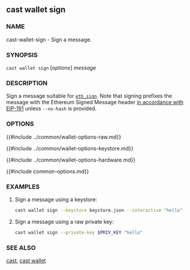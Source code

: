 ## cast wallet sign

### NAME

cast-wallet-sign - Sign a message.

### SYNOPSIS

``cast wallet sign`` [*options*] *message*

### DESCRIPTION

Sign a message suitable for [`eth_sign`](https://ethereum.org/en/developers/docs/apis/json-rpc/#eth_sign). Note that signing prefixes the message with the Ethereum Signed Message header [in accordance with EIP-191](https://eips.ethereum.org/EIPS/eip-191) unless `--no-hash` is provided.

### OPTIONS

{{#include ../common/wallet-options-raw.md}}

{{#include ../common/wallet-options-keystore.md}}

{{#include ../common/wallet-options-hardware.md}}

{{#include common-options.md}}

### EXAMPLES

1. Sign a message using a keystore:
    ```sh
    cast wallet sign --keystore keystore.json --interactive "hello"
    ```

2. Sign a message using a raw private key:
    ```sh
    cast wallet sign --private-key $PRIV_KEY "hello"
    ```

### SEE ALSO

[cast](./cast.md), [cast wallet](./cast-wallet.md)
